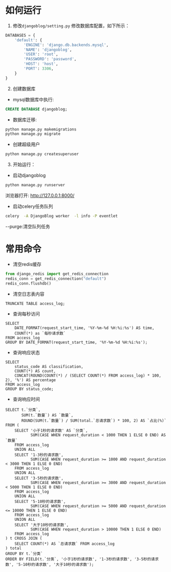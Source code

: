 # 如何运行

1. 修改`djangoblog/setting.py` 修改数据库配置，如下所示：

```python
DATABASES = {
    'default': {
        'ENGINE': 'django.db.backends.mysql',
        'NAME': 'djangoblog',
        'USER': 'root',
        'PASSWORD': 'password',
        'HOST': 'host',
        'PORT': 3306,
    }
}
```

2. 创建数据库

* mysql数据库中执行:

```sql
CREATE DATABASE djangoblog;
```

* 数据库迁移:

```bash
python manage.py makemigrations
python manage.py migrate
```

* 创建超级用户

```bash
python manage.py createsuperuser
```

3. 开始运行：

* 启动djangoblog

```bash
python manage.py runserver
```

浏览器打开: http://127.0.0.1:8000/

* 启动celery任务队列

```bash
celery  -A DjangoBlog worker  -l info -P eventlet 
```

--purge:清空队列任务

# 常用命令

* 清空redis缓存

```python
from django_redis import get_redis_connection
redis_conn = get_redis_connection("default")
redis_conn.flushdb()
```

* 清空日志表内容

```mysql
TRUNCATE TABLE access_log;
```

* 查询每秒访问

```mysql
SELECT 
    DATE_FORMAT(request_start_time, '%Y-%m-%d %H:%i:%s') AS time,
    COUNT(*) as `每秒请求数`
FROM access_log
GROUP BY DATE_FORMAT(request_start_time, '%Y-%m-%d %H:%i:%s');
```

* 查询响应状态

```mysql
SELECT 
    status_code AS classification, 
    COUNT(*) AS count, 
    CONCAT(ROUND(COUNT(*) / (SELECT COUNT(*) FROM access_log) * 100, 2), '%') AS percentage
FROM access_log
GROUP BY status_code; 
```

* 查询响应时间

```mysql
SELECT t.`分类`,
       SUM(t.`数量`) AS `数量`,
       ROUND(SUM(t.`数量`) / SUM(total.`总请求数`) * 100, 2) AS `占比(%)`
FROM (
    SELECT '小于1秒的请求数' AS `分类`, 
           SUM(CASE WHEN request_duration < 1000 THEN 1 ELSE 0 END) AS `数量`
    FROM access_log
    UNION ALL
    SELECT '1-3秒的请求数', 
           SUM(CASE WHEN request_duration >= 1000 AND request_duration < 3000 THEN 1 ELSE 0 END)
    FROM access_log
    UNION ALL
    SELECT '3-5秒的请求数', 
           SUM(CASE WHEN request_duration >= 3000 AND request_duration < 5000 THEN 1 ELSE 0 END)
    FROM access_log
    UNION ALL
    SELECT '5-10秒的请求数', 
           SUM(CASE WHEN request_duration >= 5000 AND request_duration <= 10000 THEN 1 ELSE 0 END)
    FROM access_log
    UNION ALL
    SELECT '大于10秒的请求数', 
           SUM(CASE WHEN request_duration > 10000 THEN 1 ELSE 0 END)
    FROM access_log
) t CROSS JOIN (
    SELECT COUNT(*) AS `总请求数` FROM access_log
) total
GROUP BY t.`分类`
ORDER BY FIELD(t.`分类`, '小于1秒的请求数', '1-3秒的请求数', '3-5秒的请求数', '5-10秒的请求数', '大于10秒的请求数');
```
